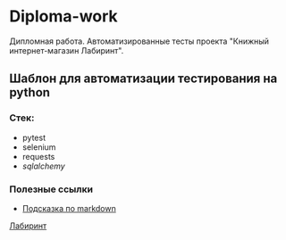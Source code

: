 # Diploma-work
Дипломная работа. Автоматизированные тесты проекта "Книжный интернет-магазин Лабиринт".

## Шаблон для автоматизации тестирования на python

### Стек:
- pytest
- selenium
- requests
- _sqlalchemy_

### Полезные ссылки
- [Подсказка по markdown](https://www.markdownguide.org/basic-syntax/)

[Лабиринт](https://www.labirint.ru)
